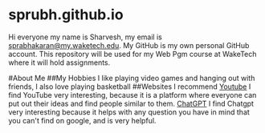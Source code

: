 # sprubh.github.io 
Hi everyone my name is Sharvesh, my email is sprabhakaran@my.waketech.edu. My GitHub is my own personal GitHub account. This repository will be used for my Web Pgm course at WakeTech where it will hold assignments.

#About Me
##My Hobbies
I like playing video games and hanging out with friends, I also love playing basketball
##Websites I recommend 
[Youtube](https://www.youtube.com/)
I find YouTube very interesting, because it is a platform where everyone can put out their ideas and find people similar to them.
[ChatGPT](https://chatgpt.com/)
I find Chatgpt very interesting because it helps with any question you have in mind that you can't find on google, and is very helpful.